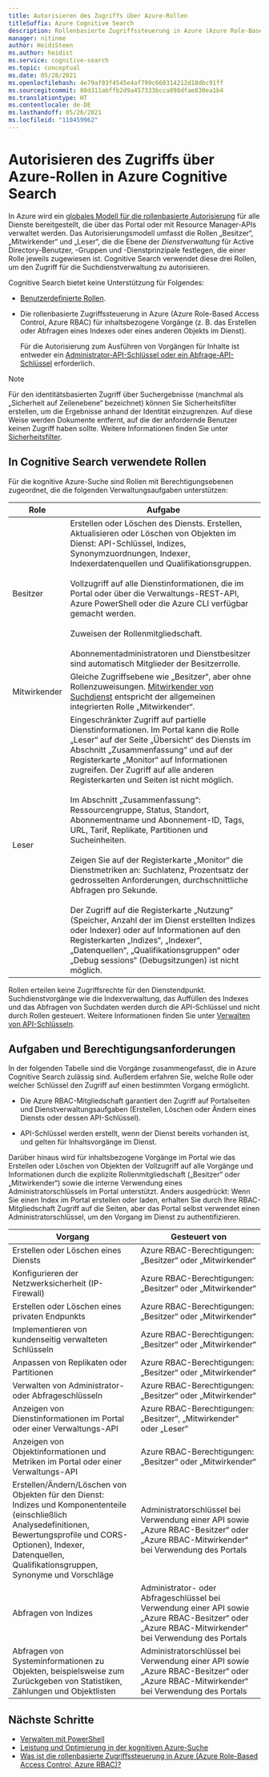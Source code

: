 ```yaml
---
title: Autorisieren des Zugriffs über Azure-Rollen
titleSuffix: Azure Cognitive Search
description: Rollenbasierte Zugriffssteuerung in Azure (Azure Role-Based Access Control, Azure RBAC) im Azure-Portal zum Steuern und Delegieren von administrativen Aufgaben für die Verwaltung von Azure Cognitive Search.
manager: nitinme
author: HeidiSteen
ms.author: heidist
ms.service: cognitive-search
ms.topic: conceptual
ms.date: 05/28/2021
ms.openlocfilehash: 4e79af03f4545e4af799c660314212d18dbc91ff
ms.sourcegitcommit: 80d311abffb2d9a457333bcca898dfae830ea1b4
ms.translationtype: HT
ms.contentlocale: de-DE
ms.lasthandoff: 05/26/2021
ms.locfileid: "110459962"
---
```

# <a name="authorize-access-through-azure-roles-in-azure-cognitive-search"></a>Autorisieren des Zugriffs über Azure-Rollen in Azure Cognitive Search

In Azure wird ein [globales Modell für die rollenbasierte Autorisierung](../role-based-access-control/role-assignments-portal.md) für alle Dienste bereitgestellt, die über das Portal oder mit Resource Manager-APIs verwaltet werden. Das Autorisierungsmodell umfasst die Rollen „Besitzer“, „Mitwirkender“ und „Leser“, die die Ebene der *Dienstverwaltung* für Active Directory-Benutzer, -Gruppen und -Dienstprinzipale festlegen, die einer Rolle jeweils zugewiesen ist. Cognitive Search verwendet diese drei Rollen, um den Zugriff für die Suchdienstverwaltung zu autorisieren.

Cognitive Search bietet keine Unterstützung für Folgendes:

+ [Benutzerdefinierte Rollen](../role-based-access-control/custom-roles.md).
+ Die rollenbasierte Zugriffssteuerung in Azure (Azure Role-Based Access Control, Azure RBAC) für inhaltsbezogene Vorgänge (z. B. das Erstellen oder Abfragen eines Indexes oder eines anderen Objekts im Dienst).

  Für die Autorisierung zum Ausführen von Vorgängen für Inhalte ist entweder ein [Administrator-API-Schlüssel oder ein Abfrage-API-Schlüssel](search-security-api-keys.md) erforderlich.

> [!Note]
> Für den identitätsbasierten Zugriff über Suchergebnisse (manchmal als „Sicherheit auf Zeilenebene“ bezeichnet) können Sie Sicherheitsfilter erstellen, um die Ergebnisse anhand der Identität einzugrenzen. Auf diese Weise werden Dokumente entfernt, auf die der anfordernde Benutzer keinen Zugriff haben sollte. Weitere Informationen finden Sie unter [Sicherheitsfilter](search-security-trimming-for-azure-search.md).

## <a name="roles-used-in-cognitive-search"></a>In Cognitive Search verwendete Rollen

Für die kognitive Azure-Suche sind Rollen mit Berechtigungsebenen zugeordnet, die die folgenden Verwaltungsaufgaben unterstützen:

| Role | Aufgabe |
| --- | --- |
| Besitzer |Erstellen oder Löschen des Diensts. Erstellen, Aktualisieren oder Löschen von Objekten im Dienst: API-Schlüssel, Indizes, Synonymzuordnungen, Indexer, Indexerdatenquellen und Qualifikationsgruppen. </br></br>Vollzugriff auf alle Dienstinformationen, die im Portal oder über die Verwaltungs-REST-API, Azure PowerShell oder die Azure CLI verfügbar gemacht werden. </br></br>Zuweisen der Rollenmitgliedschaft.</br></br>Abonnementadministratoren und Dienstbesitzer sind automatisch Mitglieder der Besitzerrolle. |
| Mitwirkender | Gleiche Zugriffsebene wie „Besitzer“, aber ohne Rollenzuweisungen. [Mitwirkender von Suchdienst](../role-based-access-control/built-in-roles.md#search-service-contributor) entspricht der allgemeinen integrierten Rolle „Mitwirkender“. |
| Leser | Eingeschränkter Zugriff auf partielle Dienstinformationen. Im Portal kann die Rolle „Leser“ auf der Seite „Übersicht“ des Diensts im Abschnitt „Zusammenfassung“ und auf der Registerkarte „Monitor“ auf Informationen zugreifen. Der Zugriff auf alle anderen Registerkarten und Seiten ist nicht möglich. </br></br>Im Abschnitt „Zusammenfassung“: Ressourcengruppe, Status, Standort, Abonnementname und Abonnement-ID, Tags, URL, Tarif, Replikate, Partitionen und Sucheinheiten. </br></br>Zeigen Sie auf der Registerkarte „Monitor“ die Dienstmetriken an: Suchlatenz, Prozentsatz der gedrosselten Anforderungen, durchschnittliche Abfragen pro Sekunde. </br></br>Der Zugriff auf die Registerkarte „Nutzung“ (Speicher, Anzahl der im Dienst erstellten Indizes oder Indexer) oder auf Informationen auf den Registerkarten „Indizes“, „Indexer“, „Datenquellen“, „Qualifikationsgruppen“ oder „Debug sessions“ (Debugsitzungen) ist nicht möglich. |

Rollen erteilen keine Zugriffsrechte für den Dienstendpunkt. Suchdienstvorgänge wie die Indexverwaltung, das Auffüllen des Indexes und das Abfragen von Suchdaten werden durch die API-Schlüssel und nicht durch Rollen gesteuert. Weitere Informationen finden Sie unter [Verwalten von API-Schlüsseln](search-security-api-keys.md).

## <a name="tasks-and-permission-requirements"></a>Aufgaben und Berechtigungsanforderungen

In der folgenden Tabelle sind die Vorgänge zusammengefasst, die in Azure Cognitive Search zulässig sind. Außerdem erfahren Sie, welche Rolle oder welcher Schlüssel den Zugriff auf einen bestimmten Vorgang ermöglicht.

+ Die Azure RBAC-Mitgliedschaft garantiert den Zugriff auf Portalseiten und Dienstverwaltungsaufgaben (Erstellen, Löschen oder Ändern eines Diensts oder dessen API-Schlüssel).

+ API-Schlüssel werden erstellt, wenn der Dienst bereits vorhanden ist, und gelten für Inhaltsvorgänge im Dienst.

Darüber hinaus wird für inhaltsbezogene Vorgänge im Portal wie das Erstellen oder Löschen von Objekten der Vollzugriff auf alle Vorgänge und Informationen durch die explizite Rollenmitgliedschaft („Besitzer“ oder „Mitwirkender“) sowie die interne Verwendung eines Administratorschlüssels im Portal unterstützt. Anders ausgedrückt: Wenn Sie einen Index im Portal erstellen oder laden, erhalten Sie durch Ihre RBAC-Mitgliedschaft Zugriff auf die Seiten, aber das Portal selbst verwendet einen Administratorschlüssel, um den Vorgang im Dienst zu authentifizieren.

| Vorgang | Gesteuert von |
|-----------|-------------------------|
| Erstellen oder Löschen eines Diensts | Azure RBAC-Berechtigungen: „Besitzer“ oder „Mitwirkender“ |
| Konfigurieren der Netzwerksicherheit (IP-Firewall) | Azure RBAC-Berechtigungen: „Besitzer“ oder „Mitwirkender“ |
| Erstellen oder Löschen eines privaten Endpunkts | Azure RBAC-Berechtigungen: „Besitzer“ oder „Mitwirkender“ |
| Implementieren von kundenseitig verwalteten Schlüsseln | Azure RBAC-Berechtigungen: „Besitzer“ oder „Mitwirkender“ |
| Anpassen von Replikaten oder Partitionen | Azure RBAC-Berechtigungen: „Besitzer“ oder „Mitwirkender“|
| Verwalten von Administrator- oder Abfrageschlüsseln | Azure RBAC-Berechtigungen: „Besitzer“ oder „Mitwirkender“|
| Anzeigen von Dienstinformationen im Portal oder einer Verwaltungs-API | Azure RBAC-Berechtigungen: „Besitzer“, „Mitwirkender“ oder „Leser“  |
| Anzeigen von Objektinformationen und Metriken im Portal oder einer Verwaltungs-API | Azure RBAC-Berechtigungen: „Besitzer“ oder „Mitwirkender“ |
| Erstellen/Ändern/Löschen von Objekten für den Dienst: <br>Indizes und Komponententeile (einschließlich Analysedefinitionen, Bewertungsprofile und CORS-Optionen), Indexer, Datenquellen, Qualifikationsgruppen, Synonyme und Vorschläge | Administratorschlüssel bei Verwendung einer API sowie „Azure RBAC-Besitzer“ oder „Azure RBAC-Mitwirkender“ bei Verwendung des Portals |
| Abfragen von Indizes | Administrator- oder Abfrageschlüssel bei Verwendung einer API sowie „Azure RBAC-Besitzer“ oder „Azure RBAC-Mitwirkender“ bei Verwendung des Portals |
| Abfragen von Systeminformationen zu Objekten, beispielsweise zum Zurückgeben von Statistiken, Zählungen und Objektlisten | Administratorschlüssel bei Verwendung einer API sowie „Azure RBAC-Besitzer“ oder „Azure RBAC-Mitwirkender“ bei Verwendung des Portals |

## <a name="next-steps"></a>Nächste Schritte

+ [Verwalten mit PowerShell](search-manage-powershell.md) 
+ [Leistung und Optimierung in der kognitiven Azure-Suche](search-performance-optimization.md)
+ [Was ist die rollenbasierte Zugriffssteuerung in Azure (Azure Role-Based Access Control, Azure RBAC)?](../role-based-access-control/overview.md)

